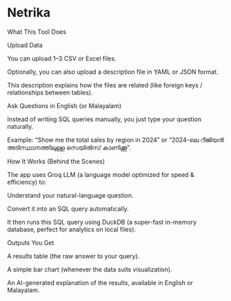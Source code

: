 # Netrika
What This Tool Does

Upload Data

You can upload 1–3 CSV or Excel files.

Optionally, you can also upload a description file in YAML or JSON format.

This description explains how the files are related (like foreign keys / relationships between tables).

Ask Questions in English (or Malayalam)

Instead of writing SQL queries manually, you just type your question naturally.

Example: “Show me the total sales by region in 2024” or “2024-ലെ റീജിയൻ അടിസ്ഥാനത്തിലുള്ള സെയിൽസ് കാണിക്കൂ”.

How It Works (Behind the Scenes)

The app uses Groq LLM (a language model optimized for speed & efficiency) to:

Understand your natural-language question.

Convert it into an SQL query automatically.

It then runs this SQL query using DuckDB (a super-fast in-memory database, perfect for analytics on local files).

Outputs You Get

A results table (the raw answer to your query).

A simple bar chart (whenever the data suits visualization).

An AI-generated explanation of the results, available in English or Malayalam.
